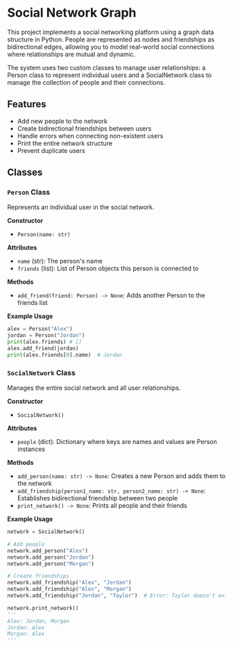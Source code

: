 # Social Network Graph

This project implements a social networking platform using a graph data structure in Python. People are represented as nodes and friendships as bidirectional edges, allowing you to model real-world social connections where relationships are mutual and dynamic.

The system uses two custom classes to manage user relationships: a Person class to represent individual users and a SocialNetwork class to manage the collection of people and their connections.

## Features

- Add new people to the network
- Create bidirectional friendships between users
- Handle errors when connecting non-existent users
- Print the entire network structure
- Prevent duplicate users

## Classes

### `Person` Class

Represents an individual user in the social network.

**Constructor**
- `Person(name: str)`

**Attributes**
- `name` (str): The person's name
- `friends` (list): List of Person objects this person is connected to

**Methods**
- `add_friend(friend: Person) -> None`: Adds another Person to the friends list

**Example Usage**

```python
alex = Person("Alex")
jordan = Person("Jordan")
print(alex.friends) # []
alex.add_friend(jordan)
print(alex.friends[0].name)  # Jordan
```

### `SocialNetwork` Class

Manages the entire social network and all user relationships.

**Constructor**
- `SocialNetwork()`

**Attributes**
- `people` (dict): Dictionary where keys are names and values are Person instances

**Methods**
- `add_person(name: str) -> None`: Creates a new Person and adds them to the network
- `add_friendship(person1_name: str, person2_name: str) -> None`: Establishes bidirectional friendship between two people
- `print_network() -> None`: Prints all people and their friends

**Example Usage**

```python
network = SocialNetwork()

# Add people
network.add_person("Alex")
network.add_person("Jordan") 
network.add_person("Morgan")

# Create friendships
network.add_friendship("Alex", "Jordan")
network.add_friendship("Alex", "Morgan")
network.add_friendship("Jordan", "Taylor")  # Error: Taylor doesn't exist

network.print_network()
'''
Alex: Jordan, Morgan
Jordan: Alex
Morgan: Alex
'''
```

